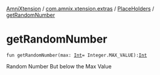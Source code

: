 [AmniXtension](../../index.md) / [com.amnix.xtension.extras](../index.md) / [PlaceHolders](index.md) / [getRandomNumber](./get-random-number.md)

# getRandomNumber

`fun getRandomNumber(max: `[`Int`](https://kotlinlang.org/api/latest/jvm/stdlib/kotlin/-int/index.html)` = Integer.MAX_VALUE): `[`Int`](https://kotlinlang.org/api/latest/jvm/stdlib/kotlin/-int/index.html)

Random Number But below the Max Value

